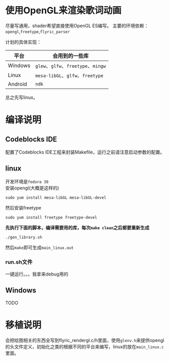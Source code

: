 # 使用OpenGL来渲染歌词动画
尽量写通用，shader希望直接使用OpenGL ES编写。
主要的环境依赖：`opengl`,`freetype`,`flyric_parser`

计划的具体实现：

平台|会用到的一些库
------|------
Windows| `glew`、`glfw`、`freetype`、`mingw`
Linux|`mesa-libGL`、`glfw`、`freetype`
Android|`ndk`

总之先写linux。

# 编译说明
## Codeblocks IDE
配置了Codeblocks IDE工程来封装Makefile，运行之前请注意启动参数的配置。
## linux
开发环境是`fedora 30`  
安装opengl(大概是这样的)
```
sudo yum install mesa-libGL mesa-libGL-devel
```
然后安装freetype
```
sudo yum install freetype freetype-devel
```
**先执行下面的脚本，编译需要用的库，每次`make clean`之后都要重新生成**
```
./gen_library.sh
```
然后`make`即可生成`main_linux.out`
### run.sh文件
一键运行。。。我拿来debug用的
## Windows
TODO

# 移植说明
会把绘图相关的东西全写到flyric_rendergl.c/h里面，使用`glenv.h`来提供opengl的头文件定义，初始化之类的根据不同的平台来编写，linux的放在`main_linux.c`里面。
